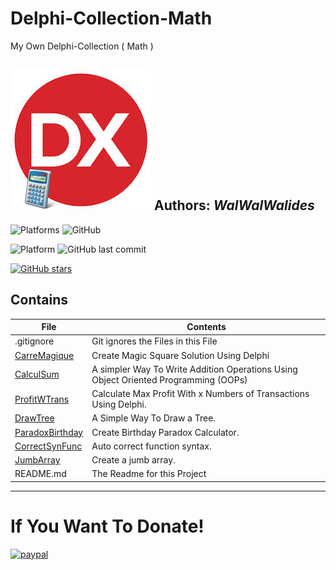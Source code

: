 # Delphi-Collection-Math
My Own Delphi-Collection ( Math ) 

![](Delphi-Collection-Math.jpg)
**Authors:**  *WalWalWalides*
------
![Platforms](https://img.shields.io/badge/Supported%20platforms-Win32%20and%20Win64-red.svg)
![GitHub](https://img.shields.io/github/license/walwalwalides/Delphi-Collection-Math)


![Platform](https://img.shields.io/badge/delphi->%3D_2010-glue)
![GitHub last commit](https://img.shields.io/github/last-commit/walwalwalides/Delphi-Collection-Math)

[![GitHub stars](https://img.shields.io/github/stars/walwalwalides/Delphi-Collection-Math)](https://github.com/walwalwalides/Delphi-Collection-Math/stargazers)

## Contains

| File | Contents | 
| --- | --- |
| .gitignore | Git ignores the Files in this File |
|[CarreMagique](https://github.com/walwalwalides/Delphi-Collection-Math/tree/master/CarreMagique)| Create Magic Square Solution Using Delphi 
|[CalculSum](https://github.com/walwalwalides/Delphi-Collection-Math/tree/master/CalculSum)| A simpler Way To Write Addition Operations Using Object Oriented Programming (OOPs)
|[ProfitWTrans](https://github.com/walwalwalides/Delphi-Collection-Math/tree/master/ProfitWTrans)| Calculate Max Profit With x Numbers of Transactions Using Delphi.
|[DrawTree](https://github.com/walwalwalides/Delphi-Collection-Math/tree/master/DrawTree)| A Simple Way To Draw a Tree.
|[ParadoxBirthday](https://github.com/walwalwalides/Delphi-Collection-Math/tree/master/ParadoxBirthday)| Create Birthday Paradox Calculator.
|[CorrectSynFunc](https://github.com/walwalwalides/Delphi-Collection-Math/tree/master/CorrectSynFunc)| Auto correct function syntax.
|[JumbArray](https://github.com/walwalwalides/Delphi-Collection-Math/tree/master/JumbArray)| Create a jumb array.
| README.md | The Readme for this Project|


------

# If You Want To Donate!

[![paypal](https://www.paypalobjects.com/en_US/i/btn/btn_donateCC_LG.gif)](https://www.paypal.com/cgi-bin/webscr?cmd=_s-xclick&hosted_button_id=Y79F36A9BGLHS&source=url)
